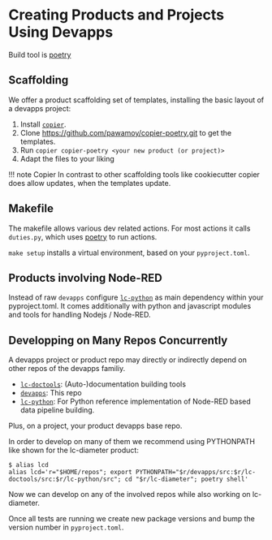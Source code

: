 # Creating Products and Projects Using Devapps

Build tool is [poetry](https://python-poetry.org/) 

## Scaffolding

We offer a product scaffolding set of templates, installing the basic layout
of a devapps project:

1. Install [`copier`](https://copier.readthedocs.io/en/stable/).
2. Clone  https://github.com/pawamoy/copier-poetry.git to get the templates.
3. Run `copier copier-poetry <your new product (or project)>` 
4. Adapt the files to your liking


!!! note Copier
    In contrast to other scaffolding tools like cookiecutter copier does allow
    updates, when the templates update.


## Makefile

The makefile allows various dev related actions. For most actions it calls
`duties.py`, which uses [poetry](https://python-poetry.org/) to run actions.

`make setup` installs a virtual environment, based on your `pyproject.toml`.


## Products involving Node-RED

Instead of raw `devapps` configure [`lc-python`](http://pages.github.com/lc-python/) as main dependency within your
pyproject.toml. It comes additionally with python and javascript modules and
tools for handling Nodejs / Node-RED.

## Developping on Many Repos Concurrently

A devapps project or product repo may directly or indirectly depend on other repos of the devapps
familiy. 


- [`lc-doctools`](http://pages.github.com/lc-doctools/): (Auto-)documentation building tools
- [`devapps`](http://pages.github.com/devapps/): This repo
- [`lc-python`](http://pages.github.com/lc-python/): For Python reference implementation of Node-RED based data pipeline building.

Plus, on a project, your product devapps base repo.

In order to develop on many of them we recommend using PYTHONPATH like shown
for the lc-diameter product:

```console
$ alias lcd
alias lcd='r="$HOME/repos"; export PYTHONPATH="$r/devapps/src:$r/lc-doctools/src:$r/lc-python/src"; cd "$r/lc-diameter"; poetry shell'
```


Now we can develop on any of the involved repos while also working on lc-diameter.

Once all tests are running we create new package versions and
bump the version number in `pyproject.toml`.
